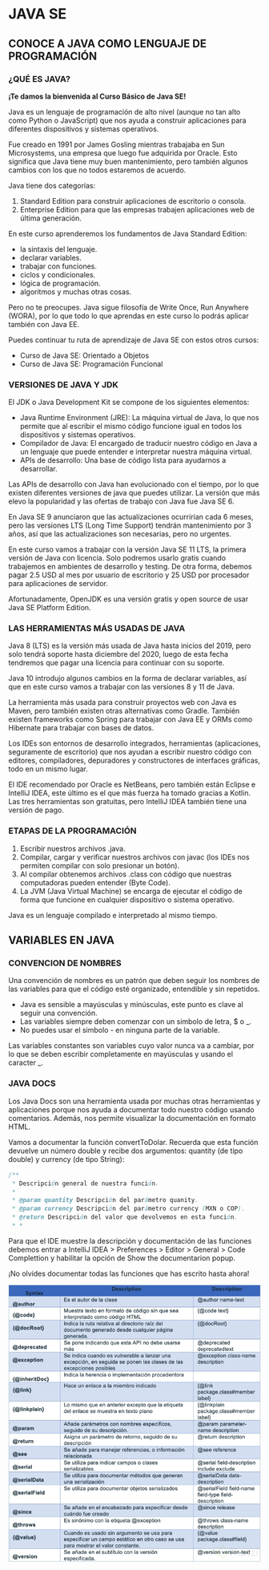 # JAVA SE

## CONOCE A JAVA COMO LENGUAJE DE PROGRAMACIÓN

### ¿QUÉ ES JAVA?

**¡Te damos la bienvenida al Curso Básico de Java SE!**

Java es un lenguaje de programación de alto nivel (aunque no tan alto como Python o JavaScript) que nos ayuda a construir aplicaciones para diferentes dispositivos y sistemas operativos.

Fue creado en 1991 por James Gosling mientras trabajaba en Sun Microsystems, una empresa que luego fue adquirida por Oracle. Esto significa que Java tiene muy buen mantenimiento, pero también algunos cambios con los que no todos estaremos de acuerdo.

Java tiene dos categorías:

1. Standard Edition para construir aplicaciones de escritorio o consola.
2. Enterprise Edition para que las empresas trabajen aplicaciones web de última generación.

En este curso aprenderemos los fundamentos de Java Standard Edition:

- la sintaxis del lenguaje.
- declarar variables.
- trabajar con funciones.
- ciclos y condicionales.
- lógica de programación.
- algoritmos y muchas otras cosas.

Pero no te preocupes. Java sigue filosofía de Write Once, Run Anywhere (WORA), por lo que todo lo que aprendas en este curso lo podrás aplicar también con Java EE.

Puedes continuar tu ruta de aprendizaje de Java SE con estos otros cursos:

- Curso de Java SE: Orientado a Objetos
- Curso de Java SE: Programación Funcional

### VERSIONES DE JAVA Y JDK

El JDK o Java Development Kit se compone de los siguientes elementos:

- Java Runtime Environment (JRE): La máquina virtual de Java, lo que nos permite que al escribir el mismo código funcione igual en todos los dispositivos y sistemas operativos.
- Compilador de Java: El encargado de traducir nuestro código en Java a un lenguaje que puede entender e interpretar nuestra máquina virtual.
- APIs de desarrollo: Una base de código lista para ayudarnos a desarrollar.

Las APIs de desarrollo con Java han evolucionado con el tiempo, por lo que existen diferentes versiones de java que puedes utilizar. La versión que más elevo la popularidad y las ofertas de trabajo con Java fue Java SE 6.

En Java SE 9 anunciaron que las actualizaciones ocurrirían cada 6 meses, pero las versiones LTS (Long Time Support) tendrán mantenimiento por 3 años, así que las actualizaciones son necesarias, pero no urgentes.

En este curso vamos a trabajar con la versión Java SE 11 LTS, la primera versión de Java con licencia. Solo podremos usarlo gratis cuando trabajemos en ambientes de desarrollo y testing. De otra forma, debemos pagar 2.5 USD al mes por usuario de escritorio y 25 USD por procesador para aplicaciones de servidor.

Afortunadamente, OpenJDK es una versión gratis y open source de usar Java SE Platform Edition.

### LAS HERRAMIENTAS MÁS USADAS DE JAVA

Java 8 (LTS) es la versión más usada de Java hasta inicios del 2019, pero solo tendrá soporte hasta diciembre del 2020, luego de esta fecha tendremos que pagar una licencia para continuar con su soporte.

Java 10 introdujo algunos cambios en la forma de declarar variables, así que en este curso vamos a trabajar con las versiones 8 y 11 de Java.

La herramienta más usada para construir proyectos web con Java es Maven, pero también existen otras alternativas como Gradle. También existen frameworks como Spring para trabajar con Java EE y ORMs como Hibernate para trabajar con bases de datos.

Los IDEs son entornos de desarrollo integrados, herramientas (aplicaciones, seguramente de escritorio) que nos ayudan a escribir nuestro código con editores, compiladores, depuradores y constructores de interfaces gráficas, todo en un mismo lugar.

El IDE recomendado por Oracle es NetBeans, pero también están Eclipse e IntelliJ IDEA, este último es el que más fuerza ha tomado gracias a Kotlin. Las tres herramientas son gratuitas, pero IntelliJ IDEA también tiene una versión de pago.

### ETAPAS DE LA PROGRAMACIÓN

1. Escribir nuestros archivos .java.
2. Compilar, cargar y verificar nuestros archivos con javac (los IDEs nos permiten compilar con solo presionar un botón).
3. Al compilar obtenemos archivos .class con código que nuestras computadoras pueden entender (Byte Code).
4. La JVM (Java Virtual Machine) se encarga de ejecutar el código de forma que funcione en cualquier dispositivo o sistema operativo.

Java es un lenguaje compilado e interpretado al mismo tiempo.

## VARIABLES EN JAVA

### CONVENCION DE NOMBRES

Una convención de nombres es un patrón que deben seguir los nombres de las variables para que el código esté organizado, entendible y sin repetidos.

- Java es sensible a mayúsculas y minúsculas, este punto es clave al seguir una convención.
- Las variables siempre deben comenzar con un simbolo de letra, $ o _.
- No puedes usar el simbolo - en ninguna parte de la variable.

Las variables constantes son variables cuyo valor nunca va a cambiar, por lo que se deben escribir completamente en mayúsculas y usando el caracter _.

### JAVA DOCS

Los Java Docs son una herramienta usada por muchas otras herramientas y aplicaciones porque nos ayuda a documentar todo nuestro código usando comentarios. Además, nos permite visualizar la documentación en formato HTML.

Vamos a documentar la función convertToDolar. Recuerda que esta función devuelve un número double y recibe dos argumentos: quantity (de tipo double) y currency (de tipo String):

```java
/**
 * Descripción general de nuestra función.
 * 
 * @param quantity Descripción del parámetro quanity.
 * @param currency Descripción del parámetro currency (MXN o COP).
 * @return Descripción del valor que devolvemos en esta función.
 * *
```

Para que el IDE muestre la descripción y documentación de las funciones debemos entrar a IntelliJ IDEA > Preferences > Editor > General > Code Complettion y habilitar la opción de Show the documentarion popup.

¡No olvides documentar todas las funciones que has escrito hasta ahora!

![Tags java docs](imgs/tagsjavadocs.jpg)
